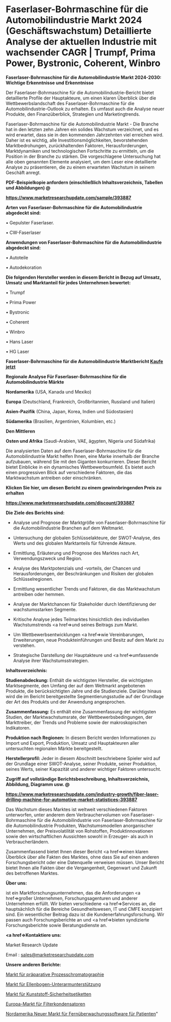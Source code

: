 # Faserlaser-Bohrmaschine für die Automobilindustrie Markt 2024 (Geschäftswachstum) Detaillierte Analyse der aktuellen Industrie mit wachsender CAGR | Trumpf, Prima Power, Bystronic, Coherent, Winbro

<strong>Faserlaser-Bohrmaschine für die Automobilindustrie Markt 2024-2030: Wichtige Erkenntnisse und Erkenntnisse</strong>

Der Faserlaser-Bohrmaschine für die Automobilindustrie-Bericht bietet detaillierte Profile der Hauptakteure, um einen klaren Überblick über die Wettbewerbslandschaft des Faserlaser-Bohrmaschine für die Automobilindustrie-Outlook zu erhalten. Es umfasst auch die Analyse neuer Produkte, den Finanzüberblick, Strategien und Marketingtrends.

Faserlaser-Bohrmaschine für die Automobilindustrie Markt - Die Branche hat in den letzten zehn Jahren ein solides Wachstum verzeichnet, und es wird erwartet, dass sie in den kommenden Jahrzehnten viel erreichen wird. Daher ist es wichtig, alle Investitionsmöglichkeiten, bevorstehenden Marktbedrohungen, zurückhaltenden Faktoren, Herausforderungen, Marktdynamiken und technologischen Fortschritte zu ermitteln, um die Position in der Branche zu stärken. Die vorgeschlagene Untersuchung hat alle oben genannten Elemente analysiert, um dem Leser eine detaillierte Analyse zu präsentieren, die zu einem erwarteten Wachstum in seinem Geschäft anregt.



<strong><b>PDF-Beispielkopie anfordern (einschließlich Inhaltsverzeichnis, Tabellen und Abbildungen) @ </b></strong>

<strong><a href=https://www.marketresearchupdate.com/sample/393887>

<strong>https://www.marketresearchupdate.com/sample/393887</u></a></strong></strong>



<strong>Arten von Faserlaser-Bohrmaschine für die Automobilindustrie abgedeckt sind:</strong>

• Gepulster Faserlaser.

• CW-Faserlaser



<strong>Anwendungen von Faserlaser-Bohrmaschine für die Automobilindustrie abgedeckt sind:</strong>

• Autoteile

• Autodekoration



<strong>Die folgenden Hersteller werden in diesem Bericht in Bezug auf Umsatz, Umsatz und Marktanteil für jedes Unternehmen bewertet:</strong>

• Trumpf

• Prima Power

• Bystronic

• Coherent

• Winbro

• Hans Laser

• HG Laser



<strong>Faserlaser-Bohrmaschine für die Automobilindustrie Marktbericht <a href=https://www.marketresearchupdate.com/buynow/393887>Kaufe jetzt</a></strong>



<strong>Regionale Analyse Für Faserlaser-Bohrmaschine für die Automobilindustrie Märkte</strong>



<strong>Nordamerika</strong> (USA, Kanada und Mexiko)



<strong>Europa</strong> (Deutschland, Frankreich, Großbritannien, Russland und Italien)



<strong>Asien-Pazifik</strong> (China, Japan, Korea, Indien und Südostasien)



<strong>Südamerika</strong> (Brasilien, Argentinien, Kolumbien, etc.)



<strong>Den Mittleren</strong> 

<strong>Osten und Afrika</strong> (Saudi-Arabien, VAE, ägypten, Nigeria und Südafrika)

Die analysierten Daten auf dem Faserlaser-Bohrmaschine für die Automobilindustrie Markt helfen Ihnen, eine Marke innerhalb der Branche aufzubauen, während Sie mit den Giganten konkurrieren. Dieser Bericht bietet Einblicke in ein dynamisches Wettbewerbsumfeld. Es bietet auch einen progressiven Blick auf verschiedene Faktoren, die das Marktwachstum antreiben oder einschränken.



<strong>Klicken Sie hier, um diesen Bericht zu einem gewinnbringenden Preis zu erhalten
</strong>

<strong><a href=https://www.marketresearchupdate.com/discount/393887>https://www.marketresearchupdate.com/discount/393887</b></u></strong></a>



<strong>Die Ziele des Berichts sind:</strong>

- Analyse und Prognose der Marktgröße von Faserlaser-Bohrmaschine für die Automobilindustrie Branchen auf dem Weltmarkt.

- Untersuchung der globalen Schlüsselakteure, der SWOT-Analyse, des Werts und des globalen Marktanteils für führende Akteure.

- Ermittlung, Erläuterung und Prognose des Marktes nach Art, Verwendungszweck und Region.

- Analyse des Marktpotenzials und -vorteils, der Chancen und Herausforderungen, der Beschränkungen und Risiken der globalen Schlüsselregionen.

- Ermittlung wesentlicher Trends und Faktoren, die das Marktwachstum antreiben oder hemmen.

- Analyse der Marktchancen für Stakeholder durch Identifizierung der wachstumsstarken Segmente.

- Kritische Analyse jedes Teilmarktes hinsichtlich des individuellen Wachstumstrends <a href=>und</a> seines Beitrags zum Markt.

- Um Wettbewerbsentwicklungen <a href=>wie</a> Vereinbarungen, Erweiterungen, neue Produkteinführungen und Besitz auf dem Markt zu verstehen.

- Strategische Darstellung der Hauptakteure und <a href=>umfas</a>sende Analyse ihrer Wachstumsstrategien.



<strong>Inhaltsverzeichnis:</strong>



<strong>Studienabdeckung:</strong> Enthält die wichtigsten Hersteller, die wichtigsten Marktsegmente, den Umfang der auf dem Weltmarkt angebotenen Produkte, die berücksichtigten Jahre und die Studienziele. Darüber hinaus wird die im Bericht bereitgestellte Segmentierungsstudie auf der Grundlage der Art des Produkts und der Anwendung angesprochen.



<strong>Zusammenfassung:</strong> Es enthält eine Zusammenfassung der wichtigsten Studien, der Marktwachstumsrate, der Wettbewerbsbedingungen, der Markttreiber, der Trends und Probleme sowie der makroskopischen Indikatoren.



<strong>Produktion nach Regionen:</strong> In diesem Bericht werden Informationen zu Import und Export, Produktion, Umsatz und Hauptakteuren aller untersuchten regionalen Märkte bereitgestellt.



<strong>Herstellerprofil:</strong> Jeder in diesem Abschnitt beschriebene Spieler wird auf der Grundlage einer SWOT-Analyse, seiner Produkte, seiner Produktion, seines Werts, seiner Kapazität und anderer wichtiger Faktoren untersucht.



<strong><b>Zugriff auf vollständige Berichtsbeschreibung, Inhaltsverzeichnis, Abbildung, Diagramm usw. @ </b></strong>

<strong><a href=https://www.marketresearchupdate.com/industry-growth/fiber-laser-drilling-machine-for-automotive-market-statistices-393887>https://www.marketresearchupdate.com/industry-growth/fiber-laser-drilling-machine-for-automotive-market-statistices-393887</a></strong>

Das Wachstum dieses Marktes ist weltweit verschiedenen Faktoren unterworfen, unter anderem dem Verbrauchervolumen von Faserlaser-Bohrmaschine für die Automobilindustrie von Faserlaser-Bohrmaschine für die Automobilindustrie Produkten, Wachstumsmodellen anorganischer Unternehmen, der Preisvolatilität von Rohstoffen, Produktinnovationen sowie den wirtschaftlichen Aussichten sowohl in Erzeuger- als auch in Verbraucherländern.

Zusammenfassend bietet Ihnen dieser Bericht <a href=>einen</a> klaren Überblick über alle Fakten des Marktes, ohne dass Sie auf einen anderen Forschungsbericht oder eine Datenquelle verweisen müssen. Unser Bericht bietet Ihnen alle Fakten über die Vergangenheit, Gegenwart und Zukunft des betroffenen Marktes.



<strong>Über uns:</strong>

 ist ein Marktforschungsunternehmen, das die Anforderungen <a href=>großer</a> Unternehmen, Forschungsagenturen und anderer Unternehmen erfüllt. Wir bieten verschiedene <a href=>Services</a> an, die hauptsächlich für die Bereiche Gesundheitswesen, IT und CMFE konzipiert sind. Ein wesentlicher Beitrag dazu ist die Kundenerfahrungsforschung. Wir passen auch Forschungsberichte an und <a href=>bieten</a> syndizierte Forschungsberichte sowie Beratungsdienste an.



<strong><a href=>Kontaktiere uns:</a></strong>

Market Research Update

Email : sales@marketresearchupdate.com



<strong>Unsere anderen Berichte:</strong>

<a href=https://www.linkedin.com/pulse/preparative-process-chromatography-market-has>Markt für präparative Prozesschromatographie</a>

<a href=https://www.linkedin.com/pulse/elbow-forearm-support-market-2023-remarking>Markt für Ellenbogen-Unterarmunterstützung</a>

<a href=https://www.linkedin.com/pulse/plastic-safety-label-market-research-report>Markt für Kunststoff-Sicherheitsetiketten</a>

<a href=https://www.linkedin.com/pulse/europe-filter-capacitor-market-2023-pointing-capture-largest>Europa-Markt für Filterkondensatoren</a>

<a href=https://www.linkedin.com/pulse/north-america-new-remote-patient-monitoring-software-market>Nordamerika Neuer Markt für Fernüberwachungssoftware für Patienten</a>"
